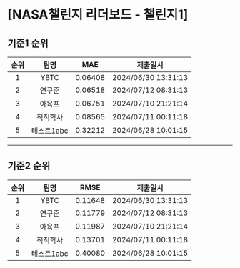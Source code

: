 # [NASA챌린지 리더보드 - 챌린지1]
## 기준1 순위
| 순위 | 팀명 | MAE | 제출일시 |
|:----:|:----:|:-----:|:----:|
| 1 | YBTC | 0.06408 | 2024/06/30 13:31:13 |
| 2 | 연구준 | 0.06518 | 2024/07/12 08:31:13 |
| 3 | 아육프 | 0.06751 | 2024/07/10 21:21:14 |
| 4 | 척척학사 | 0.08565 | 2024/07/11 00:11:18 |
| 5 | 테스트1abc | 0.32212 | 2024/06/28 10:01:15 |
___
## 기준2 순위
| 순위 | 팀명 | RMSE | 제출일시 |
|:----:|:----:|:-----:|:----:|
| 1 | YBTC | 0.11648 | 2024/06/30 13:31:13 |
| 2 | 연구준 | 0.11779 | 2024/07/12 08:31:13 |
| 3 | 아육프 | 0.11987 | 2024/07/10 21:21:14 |
| 4 | 척척학사 | 0.13701 | 2024/07/11 00:11:18 |
| 5 | 테스트1abc | 0.40080 | 2024/06/28 10:01:15 |

